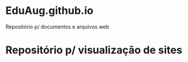# EduAug.github.io
Repositório p/ documentos e arquivos web


# Repositório p/ visualização de sites